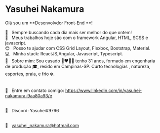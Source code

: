 # Yasuhei Nakamura
Olá sou um **Desenvolvdor Front-End **!

 :rocket:  &nbsp; Sempre buscando cada dia mais ser melhor do que ontem!
 <br/> :purple_heart: &nbsp; Meus trabalhos hoje são com o framework Angular, HTML, SCSS e javascript.
 <br/> :blush: &nbsp; Posso te ajudar com CSS Grid Layout, Flexbox, Bootstrap, Material.
 <br/> :computer: &nbsp; Minha stack: ReactJS,Angular, Javascript, Typescript.
 <br/> 💬  &nbsp; Sobre mim: Sou casado :couplekiss_man_woman: tenho 31 anos, formado em engenharia de produção :mortar_board:,  resido em Campinas-SP. 
Curto tecnologias , natureza, esportes, praia, e frio :snowflake:.


 <br/> :email: &nbsp; Entre em contato comigo: https://www.linkedin.com/in/yasuhei-nakamura-9aa80a93/e

<br/> :email: &nbsp; Discord: Yasuhei#9766


 <br/> :email: &nbsp; yasuhei_nakamura@hotmail.com

